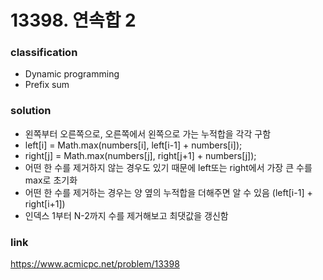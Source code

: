 # 13398. 연속합 2

### classification
* Dynamic programming
* Prefix sum

### solution
* 왼쪽부터 오른쪽으로, 오른쪽에서 왼쪽으로 가는 누적합을 각각 구함
* left[i] = Math.max(numbers[i], left[i-1] + numbers[i]);
* right[j] = Math.max(numbers[j], right[j+1] + numbers[j]);
* 어떤 한 수를 제거하지 않는 경우도 있기 때문에 left또는 right에서 가장 큰 수를 max로 초기화
* 어떤 한 수를 제거하는 경우는 양 옆의 누적합을 더해주면 알 수 있음 (left[i-1] + right[i+1])
* 인덱스 1부터 N-2까지 수를 제거해보고 최댓값을 갱신함

### link
https://www.acmicpc.net/problem/13398